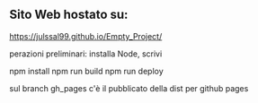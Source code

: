 ## Sito Web hostato su:
[https://julssal99.github.io/Empty_Project/
](https://julssal99.github.io/Empty_Project/)


perazioni preliminari: installa Node, scrivi

npm install
npm run build
npm run deploy

sul branch gh_pages c'è il pubblicato della dist per github pages
